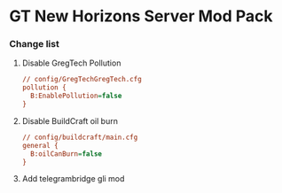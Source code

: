 # GT New Horizons Server Mod Pack

### Change list
1. Disable GregTech Pollution
   ```cfg
   // config/GregTechGregTech.cfg
   pollution {
     B:EnablePollution=false
   }
2. Disable BuildCraft oil burn
   ```cfg
   // config/buildcraft/main.cfg
   general {
     B:oilCanBurn=false
   }
   ```
3. Add telegrambridge gli mod